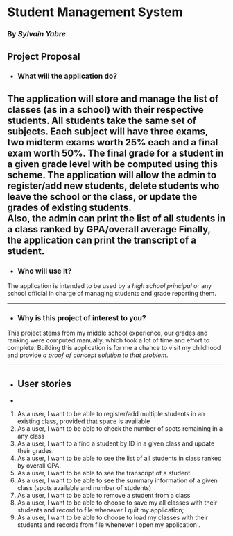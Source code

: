 # Student Management System

### By *Sylvain Yabre* ###

## Project Proposal
- ### What will the application do? ###
 
The application will store and manage the list of classes (as in a school) with their respective students. 
All students take the same set of subjects. 
Each subject will have three exams, two midterm exams worth 25% each and a final 
exam worth 50%. The final grade for a student in a given grade level with be computed using this scheme.
The application will  allow the admin to  register/add new students, delete students who leave the school 
or the class, or  update the grades of existing students.   
Also, the admin can print the list of all students in a class ranked by GPA/overall average
Finally, the application can  print the transcript of a student.
-------------
- ### Who will use it?
 
The application is intended to be used by a *high school principal* 
or any school official in charge of managing students and grade reporting them.
- --------------
- ### Why is this project of interest to you?
  
This project stems from my middle school experience, our grades and ranking were computed manually, which took a lot 
of time and effort to complete. Building this application is for me a chance to visit my childhood and provide
*a proof of concept solution to that problem*.

----------------------------
- ## User stories
- 
1. As a user, I want to be able to register/add multiple students in an existing class, provided that space is available
2. As a user, I want to be able to check the number of spots remaining in a any class
3. As a user, I want to  a find a student by ID in a given class and update their grades.
4. As a user, I want to be able to see the list of all students in class ranked by overall GPA.
5. As a user, I want to be able to see the transcript of a student.
6. As a user, I want to be able to see the summary information of a given class (spots available and number of students)
7. As a user, I want to be able to remove a student from a class
8. As a user, I want to be able to choose to save my all classes with their students and record to file whenever 
I quit my application;
9. As a user, I want to be able to choose to load my classes with their students and records from file whenever 
I open my application .







